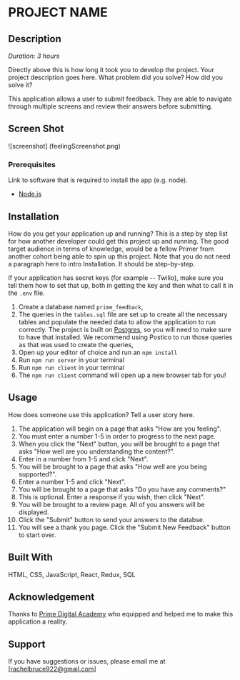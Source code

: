 # PROJECT NAME

## Description

_Duration: 3 hours_

Directly above this is how long it took you to develop the project. Your project description goes here. What problem did you solve? How did you solve it? 

This application allows a user to submit feedback. They are able to navigate through multiple screens and review their answers before submitting.  

## Screen Shot

![screenshot] (feelingScreenshot.png)

### Prerequisites

Link to software that is required to install the app (e.g. node).

- [Node.js](https://nodejs.org/en/)

## Installation

How do you get your application up and running? This is a step by step list for how another developer could get this project up and running. The good target audience in terms of knowledge, would be a fellow Primer from another cohort being able to spin up this project. Note that you do not need a paragraph here to intro Installation. It should be step-by-step.

If your application has secret keys (for example --  Twilio), make sure you tell them how to set that up, both in getting the key and then what to call it in the `.env` file.

1. Create a database named `prime_feedback`,
2. The queries in the `tables.sql` file are set up to create all the necessary tables and populate the needed data to allow the application to run correctly. The project is built on [Postgres](https://www.postgresql.org/download/), so you will need to make sure to have that installed. We recommend using Postico to run those queries as that was used to create the queries, 
3. Open up your editor of choice and run an `npm install`
4. Run `npm run server` in your terminal
5. Run `npm run client` in your terminal
6. The `npm run client` command will open up a new browser tab for you!

## Usage
How does someone use this application? Tell a user story here.

1. The application will begin on a page that asks "How are you feeling".
2. You must enter a number 1-5 in order to progress to the next page.
3. When you click the "Next" button, you will be brought to a page that asks "How well are you understanding the content?".
4. Enter in a number from 1-5 and click "Next".
5. You will be brought to a page that asks "How well are you being supported?". 
6. Enter a number 1-5 and click "Next".
7. You will be brought to a page that asks "Do you have any comments?"
8. This is optional. Enter a response if you wish, then click "Next".
9. You will be brought to a review page. All of you answers will be displayed. 
10. Click the "Submit" button to send your answers to the databse. 
11. You will see a thank you page. Click the "Submit New Feedback" button to start over.


## Built With

HTML, CSS, JavaScript, React, Redux, SQL

## Acknowledgement
Thanks to [Prime Digital Academy](www.primeacademy.io) who equipped and helped me to make this application a reality.

## Support
If you have suggestions or issues, please email me at [rachelbruce922@gmail.com]